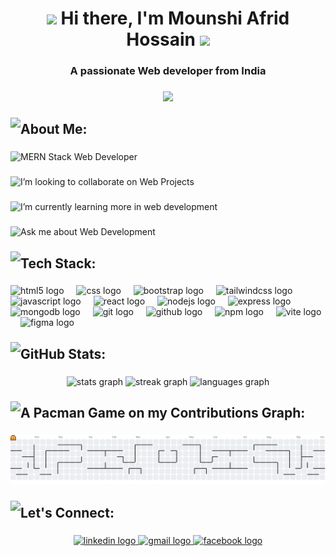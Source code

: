 
<h1 align="center">
  <img src="https://github.com/Anmol-Baranwal/Cool-GIFs-For-GitHub/assets/74038190/7bb1e704-6026-48f9-8435-2f4d40101348" height="55" />
  <span>Hi there, I'm Mounshi Afrid Hossain</span>
  <img src="https://raw.githubusercontent.com/Tarikul-Islam-Anik/Animated-Fluent-Emojis/master/Emojis/People%20with%20professions/Person%20Light%20Skin%20Tone%2C%20Beard.png" height="60" />
</h1>
<h3 align="center">A passionate Web developer from India</h3>

###

<div align="center">
  <img height="500" src="https://user-images.githubusercontent.com/74038190/216644497-1951db19-8f3d-4e44-ac08-8e9d7e0d94a7.gif"  />
</div>

###

<img align="left" height="30" src="https://raw.githubusercontent.com/Tarikul-Islam-Anik/Animated-Fluent-Emojis/master/Emojis/People%20with%20activities/Man%20Tipping%20Hand%20Light%20Skin%20Tone.png"  />

###

<h2 align="left">About Me:</h2>

###

<img align="left" height="25" src="https://raw.githubusercontent.com/Tarikul-Islam-Anik/Animated-Fluent-Emojis/master/Emojis/People%20with%20professions/Man%20Technologist%20Light%20Skin%20Tone.png"  />

###

<p align="left">MERN Stack Web Developer</p>

###

<img align="left" height="25" src="https://raw.githubusercontent.com/Tarikul-Islam-Anik/Animated-Fluent-Emojis/master/Emojis/Hand%20gestures/Folded%20Hands%20Light%20Skin%20Tone.png"  />

###

<p align="left">I’m looking to collaborate on Web Projects</p>

###

<img align="left" height="25" src="https://raw.githubusercontent.com/Tarikul-Islam-Anik/Animated-Fluent-Emojis/master/Emojis/People%20with%20professions/Student%20Light%20Skin%20Tone.png"  />

###

<p align="left">I’m currently learning more in web development</p>

###

<img align="left" height="25" src="https://raw.githubusercontent.com/Tarikul-Islam-Anik/Animated-Fluent-Emojis/master/Emojis/Smilies/Love%20Letter.png"  />

###

<p align="left">Ask me about Web Development</p>

###

<img align="left" height="30" src="https://raw.githubusercontent.com/Tarikul-Islam-Anik/Animated-Fluent-Emojis/master/Emojis/Travel%20and%20places/High%20Voltage.png"  />

###

<h2 align="left">Tech Stack:</h2>

###

<div align="left">
  <img src="https://cdn.simpleicons.org/html5/E34F26" height="35" alt="html5 logo"  />
  <img width="12" />
  <img src="https://cdn.simpleicons.org/css/1572B6" height="35" alt="css logo"  />
  <img width="12" />
  <img src="https://cdn.simpleicons.org/bootstrap/7952B3" height="35" alt="bootstrap logo"  />
  <img width="12" />
  <img src="https://skillicons.dev/icons?i=tailwind" height="35" alt="tailwindcss logo"  />
  <img width="12" />
  <img src="https://skillicons.dev/icons?i=js" height="35" alt="javascript logo"  />
  <img width="12" />
  <img src="https://skillicons.dev/icons?i=react" height="35" alt="react logo"  />
  <img width="12" />
  <img src="https://skillicons.dev/icons?i=nodejs" height="35" alt="nodejs logo"  />
  <img width="12" />
  <img src="https://skillicons.dev/icons?i=express" height="35" alt="express logo"  />
  <img width="12" />
  <img src="https://skillicons.dev/icons?i=mongodb" height="35" alt="mongodb logo"  />
  <img width="12" />
  <img src="https://skillicons.dev/icons?i=git" height="35" alt="git logo"  />
  <img width="12" />
  <img src="https://skillicons.dev/icons?i=github" height="35" alt="github logo"  />
  <img width="12" />
  <img src="https://cdn.simpleicons.org/npm/CB3837" height="35" alt="npm logo"  />
  <img width="12" />
  <img src="https://skillicons.dev/icons?i=vite" height="35" alt="vite logo"  />
  <img width="12" />
  <img src="https://skillicons.dev/icons?i=figma" height="35" alt="figma logo"  />
</div>

###

<img align="left" height="30" src="https://raw.githubusercontent.com/Tarikul-Islam-Anik/Animated-Fluent-Emojis/master/Emojis/Hand%20gestures/Eyes.png"  />

###

<h2 align="left">GitHub Stats:</h2>

###

<div align="center">
  <img src="https://github-readme-stats.vercel.app/api?username=afrid-dev&hide_title=false&hide_rank=false&show_icons=true&include_all_commits=true&count_private=true&disable_animations=false&theme=codeSTACKr&locale=en&hide_border=false&order=1" height="150" alt="stats graph"  />
  <img src="https://streak-stats.demolab.com?user=afrid-dev&locale=en&mode=daily&theme=codeSTACKr&hide_border=false&border_radius=5&order=3" height="150" alt="streak graph"  />
  <img src="https://github-readme-stats.vercel.app/api/top-langs?username=afrid-dev&locale=en&hide_title=false&layout=compact&card_width=320&langs_count=5&theme=codeSTACKr&hide_border=false&order=2" height="150" alt="languages graph"  />
</div>

###

<img align="left" height="24" src="https://www.icegif.com/wp-content/uploads/2023/08/icegif-215.gif"  />

###

<h2 align="left">A Pacman Game on my Contributions Graph:</h2>

###

<picture>
  <source media="(prefers-color-scheme: dark)" srcset="https://raw.githubusercontent.com/afrid-dev/afrid-dev/output/pacman-contribution-graph-dark.svg">
  <source media="(prefers-color-scheme: light)" srcset="https://raw.githubusercontent.com/afrid-dev/afrid-dev/output/pacman-contribution-graph.svg">
  <img alt="pacman contribution graph" src="https://raw.githubusercontent.com/afrid-dev/afrid-dev/output/pacman-contribution-graph.svg">
</picture>

###

<img align="left" height="30" src="https://raw.githubusercontent.com/Tarikul-Islam-Anik/Animated-Fluent-Emojis/master/Emojis/People%20with%20activities/Men%20Holding%20Hands%20Light%20Skin%20Tone.png"  />

###

<h2 align="left">Let's Connect:</h2>

###

<div align="center">
  <a href="www.linkedin.com/in/mounshi-afrid-hossain" target="_blank">
    <img src="https://raw.githubusercontent.com/maurodesouza/profile-readme-generator/master/src/assets/icons/social/linkedin/default.svg" width="140" height="40" alt="linkedin logo"  />
  </a>
  <a href="mounshi123@gmail.com" target="_blank">
    <img src="https://raw.githubusercontent.com/maurodesouza/profile-readme-generator/master/src/assets/icons/social/gmail/default.svg" width="140" height="40" alt="gmail logo"  />
  </a>
  <a href="https://www.facebook.com/munshiafrid.hossain" target="_blank">
    <img src="https://raw.githubusercontent.com/maurodesouza/profile-readme-generator/master/src/assets/icons/social/facebook/default.svg" width="140" height="40" alt="facebook logo"  />
  </a>
</div>

###
